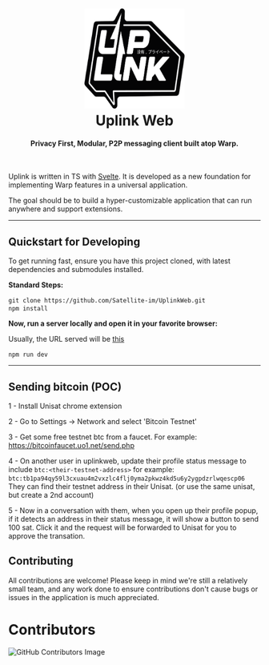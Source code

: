 <h1 align="center">
  <img src="docs/images/logo.png" width=200 height=200/><br>
  Uplink Web
</h1>

<h4 align="center">Privacy First, Modular, P2P messaging client built atop Warp.</h4>

<br/>

Uplink is written in TS with [Svelte](https://svelte.dev/). It is developed as a new foundation for implementing Warp features in a universal application.

The goal should be to build a hyper-customizable application that can run anywhere and support extensions.

---

## Quickstart for Developing

To get running fast, ensure you have this project cloned, with latest dependencies and submodules installed.

**Standard Steps:**

```
git clone https://github.com/Satellite-im/UplinkWeb.git
npm install
```

**Now, run a server locally and open it in your favorite browser:**

Usually, the URL served will be [this](http://localhost:5173/)

```
npm run dev
```

---

## Sending bitcoin (POC)

1 - Install Unisat chrome extension

2 - Go to Settings -> Network and select 'Bitcoin Testnet'

3 - Get some free testnet btc from a faucet. For example: https://bitcoinfaucet.uo1.net/send.php

4 - On another user in uplinkweb, update their profile status message to include `btc:<their-testnet-address>` for example: `btc:tb1pa94qy59l3cxuau4m2vxzlc4flj0yma2pkwz4kd5u6y2ygpdzrlwqescp06` They can find their testnet address in their Unisat. (or use the same unisat, but create a 2nd account)

5 - Now in a conversation with them, when you open up their profile popup, if it detects an address in their status message, it will show a button to send 100 sat. Click it and the request will be forwarded to Unisat for you to approve the transation.

## Contributing

All contributions are welcome! Please keep in mind we're still a relatively small team, and any work done to ensure contributions don't cause bugs or issues in the application is much appreciated.

# Contributors

![GitHub Contributors Image](https://contrib.rocks/image?repo=Satellite-im/UplinkWeb)
